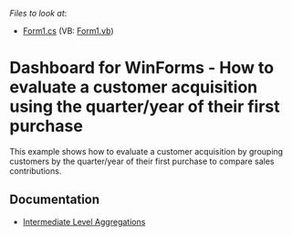 <!-- default file list -->
*Files to look at*:

* [Form1.cs](./CS/Dashboard_AggrCohortAnalysis/Form1.cs) (VB: [Form1.vb](./VB/Dashboard_AggrCohortAnalysis/Form1.vb))
<!-- default file list end -->

# Dashboard for WinForms - How to evaluate a customer acquisition using the quarter/year of their first purchase

This example shows how to evaluate a customer acquisition by grouping customers by the quarter/year of their first purchase to compare sales contributions.

## Documentation

- [Intermediate Level Aggregations](https://docs.devexpress.com/Dashboard/115870/common-features/advanced-analytics/aggregations/intermediate-level-aggregations)
